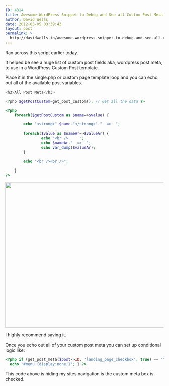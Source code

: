 ```yaml
---
ID: 4314
title: Awesome WordPress Snippet to Debug and See all Custom Post Meta Elements
author: David Wells
date: 2012-05-05 03:39:43
layout: post
permalink: >
  http://davidwells.io/awesome-wordpress-snippet-to-debug-and-see-all-custom-post-meta-elements/
---
```

Ran across this script earlier today.

It helped be see a huge list of custom post fields aka, wordpress post meta, to use in a WordPress Custom Post template.

Place it in the single.php or custom page template loop and you can echo out all of the available post variables.

```php
<h3>All Post Meta</h3>

<?php $getPostCustom=get_post_custom(); // Get all the data ?>

<?php
    foreach($getPostCustom as $name=>$value) {

        echo "<strong>".$name."</strong>"."  =>  ";

        foreach($value as $nameAr=>$valueAr) {
                echo "<br />     ";
                echo $nameAr."  =>  ";
                echo var_dump($valueAr);
        }

        echo "<br /><br />";

    }
?>
```


<p><a href="https://s3-us-west-2.amazonaws.com/assets.davidwells.io/legacy/2012/05/all-variables.png"><img class=" wp-image-4316 aligncenter" title="all variables" src="https://s3-us-west-2.amazonaws.com/assets.davidwells.io/legacy/2012/05/all-variables-1024x768.png" alt="" width="614" height="461" /></a></p>
I highly recommend saving it.

Once you echo out all of your custom post meta you can set up conditional logic like:

```php
<?php if (get_post_meta($post->ID, 'landing_page_checkbox', true) == "") {
  echo "#menu {display:none;}"; } ?>
```

This code above is hiding my sites navigation is the custom meta box is checked.
